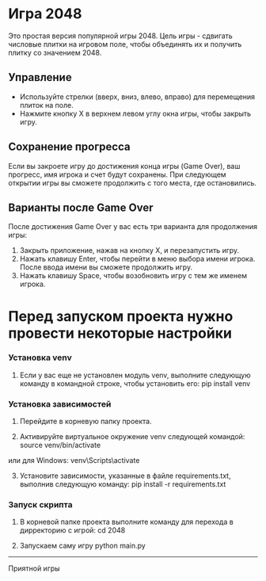 # Игра 2048

Это простая версия популярной игры 2048. Цель игры - сдвигать числовые плитки на игровом поле, чтобы объединять их и получить плитку со значением 2048.

## Управление
- Используйте стрелки (вверх, вниз, влево, вправо) для перемещения плиток на поле.
- Нажмите кнопку X в верхнем левом углу окна игры, чтобы закрыть игру.

## Сохранение прогресса
Если вы закроете игру до достижения конца игры (Game Over), ваш прогресс, имя игрока и счет будут сохранены. При следующем открытии игры вы сможете продолжить с того места, где остановились.

## Варианты после Game Over
После достижения Game Over у вас есть три варианта для продолжения игры:

1. Закрыть приложение, нажав на кнопку X, и перезапустить игру.
2. Нажать клавишу Enter, чтобы перейти в меню выбора имени игрока. После ввода имени вы сможете продолжить игру.
3. Нажать клавишу Space, чтобы возобновить игру с тем же именем игрока.

# Перед запуском проекта нужно провести некоторые настройки

### Установка venv
1. Если у вас еще не установлен модуль venv, выполните следующую команду в командной строке, чтобы установить его:
pip install venv


### Установка зависимостей
1. Перейдите в корневую папку проекта.

2. Активируйте виртуальное окружение venv следующей командой:
source venv/bin/activate

или для Windows:
venv\Scripts\activate

3. Установите зависимости, указанные в файле requirements.txt, выполнив следующую команду:
pip install -r requirements.txt


### Запуск скрипта

1. В корневой папке проекта выполните команду для перехода в дирректорию с игрой:
cd 2048

2. Запускаем саму игру
python main.py

---
Приятной игры
